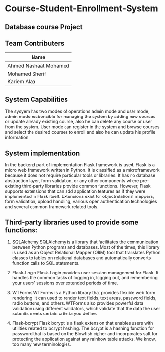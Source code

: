# Course-Student-Enrollment-System

## Database course Project

## Team Contributers

|Name                 | 
|---------------------|
|Ahmed Nashaat Mohamed|    
|Mohamed Sherif       |  
|Kariem Alaa          |   

## System Capabilities
The sysyem has two modes of operations admin mode and user mode, admin mode resbonsible for managing the system
by adding new courses or update already existing course, also he can delete any course or user from the system.
User mode can register in the system and browse courses and select the desired courses to enroll and also he can update his profile information



## System implementation 
In the backend part of implementation Flask framework is used.
Flask is a micro web framework written in Python. It is
classified as a microframework because it does not require
particular tools or libraries. It has no database abstraction layer,
form validation, or any other components where pre-existing
third-party libraries provide common functions. However, Flask
supports extensions that can add application features as if they
were implemented in Flask itself. Extensions exist for objectrelational mappers, form validation, upload handling, various
open authentication technologies and several common
framework related tools.

## Third-party libraries used to provide some functions:
1. SQLAlchemy
SQLAlchemy is a library that facilitates the communication
between Python programs and databases. Most of the times,
this library is used as an Object Relational Mapper (ORM)
tool that translates Python classes to tables on relational
databases and automatically converts function calls to SQL
statements.
2. Flask-Login
Flask-Login provides user session management for Flask. It
handles the common tasks of logging in, logging out, and
remembering your users' sessions over extended periods of
time.

3. WTForms
WTForms is a Python library that provides flexible web
form rendering. It can used to render text fields, text areas,
password fields, radio buttons, and others. WTForms also
provides powerful data validation using different
validators, which validate that the data the user submits
meets certain criteria you define.
4. Flask-bcrypt
Flask bcrypt is a flask extension that enables users with
utilities related to bcrypt hashing. The bcrypt is a hashing
function for password that is based on the Blowfish cipher
and incorporates salt for protecting the application against
any rainbow table attacks. We know, too many new
terminologies.
